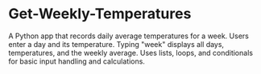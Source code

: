 # Get-Weekly-Temperatures
A Python app that records daily average temperatures for a week. Users enter a day and its temperature. Typing "week" displays all days, temperatures, and the weekly average. Uses lists, loops, and conditionals for basic input handling and calculations.
